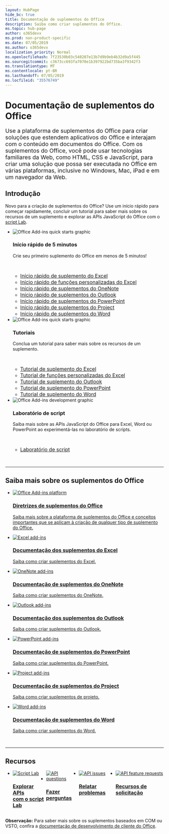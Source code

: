 ```yaml
---
layout: HubPage
hide_bc: true
title: Documentação de suplementos do Office
description: Saiba como criar suplementos do Office.
ms.topic: hub-page
author: o365devx
ms.prod: non-product-specific
ms.date: 07/05/2019
ms.author: o365devx
localization_priority: Normal
ms.openlocfilehash: 7f23530b03c540207e13b7d9b9eb4b32d9a5f445
ms.sourcegitcommit: c3673cc693fa7070e1b397922bd735ba3f9342f3
ms.translationtype: MT
ms.contentlocale: pt-BR
ms.lasthandoff: 07/05/2019
ms.locfileid: "35576749"
---
```

<div id="main" class="v2">
    <div class="container">
        <h1>Documentação de suplementos do Office</h1>
        <p style="font-size: 1.12rem;margin-bottom: 1rem;">Use a plataforma de suplementos do Office para criar soluções que estendem aplicativos do Office e interajam com o conteúdo em documentos do Office. Com os suplementos do Office, você pode usar tecnologias familiares da Web, como HTML, CSS e JavaScript, para criar uma solução que possa ser executada no Office em várias plataformas, inclusive no Windows, Mac, iPad e em um navegador da Web.</p>
        <h2>Introdução</h2>
        <p>Novo para a criação de suplementos do Office? Use um início rápido para começar rapidamente, concluir um tutorial para saber mais sobre os recursos de um suplemento e explorar as APIs JavaScript do Office com o <a href="overview/explore-with-script-lab.md">script Lab</a>.</p>
        <ul class="cardsK cols cols3">
            <li>
                <div class="cardSize">
                    <div class="cardPadding">
                        <div class="card">
                            <div class="cardImageOuter">
                                <div class="cardImage bgdAccent1">
                                    <img src="images/index-landing-page/get-started.svg" alt="Office Add-ins quick starts graphic" data-linktype="external" class="x-hidden-focus"/>
                                </div>
                            </div>
                            <div class="cardText">
                                <h3>Início rápido de 5 minutos</h3>
                                <p>Crie seu primeiro suplemento do Office em menos de 5 minutos!</p>
                                <br/>
                                <ul class="noBullet">
                                    <li><a class="barLink" style="font-size: 1rem;" href="quickstarts/excel-quickstart-jquery.md">Início rápido de suplemento do Excel</a></li>
                                    <li><a class="barLink" style="font-size: 1rem;" href="quickstarts/excel-custom-functions-quickstart.md">Início rápido de funções personalizadas do Excel</a></li>
                                    <li><a class="barLink" style="font-size: 1rem;" href="quickstarts/onenote-quickstart.md">Início rápido de suplementos do OneNote</a></li>
                                    <li><a class="barLink" style="font-size: 1rem;" href="/outlook/add-ins/quick-start?context=office/dev/add-ins/context">Início rápido de suplementos do Outlook</a></li>
                                    <li><a class="barLink" style="font-size: 1rem;" href="quickstarts/powerpoint-quickstart.md">Início rápido de suplementos do PowerPoint</a></li>
                                    <li><a class="barLink" style="font-size: 1rem;" href="quickstarts/project-quickstart.md">Início rápido de suplementos do Project</a></li>
                                    <li><a class="barLink" style="font-size: 1rem;" href="quickstarts/word-quickstart.md">Início rápido de suplementos do Word</a></li>
                                </ul>
                            </div>
                        </div>
                    </div>
                </div>
            </li>
            <li>
                <div class="cardSize">
                    <div class="cardPadding">
                        <div class="card">
                            <div class="cardImageOuter">
                                <div class="cardImage bgdAccent1">
                                    <img src="images/index-landing-page/get-started-2.svg" alt="Office Add-ins quick starts graphic" data-linktype="external" class="x-hidden-focus"/>
                                </div>
                            </div>
                            <div class="cardText">
                                <h3>Tutoriais</h3>
                                <p>Conclua um tutorial para saber mais sobre os recursos de um suplemento.</p>
                                <br/>
                                <ul class="noBullet">
                                    <li><a class="barLink" style="font-size: 1rem;" href="tutorials/excel-tutorial.md">Tutorial de suplemento do Excel</a></li>
                                    <li><a class="barLink" style="font-size: 1rem;" href="tutorials/excel-tutorial-create-custom-functions.md">Tutorial de funções personalizadas do Excel</a></li>
                                    <li><a class="barLink" style="font-size: 1rem;" href="/outlook/add-ins/addin-tutorial?context=office/dev/add-ins/context">Tutorial de suplemento do Outlook</a></li>
                                    <li><a class="barLink" style="font-size: 1rem;" href="tutorials/powerpoint-tutorial.md">Tutorial de suplemento do PowerPoint</a></li>
                                    <li><a class="barLink" style="font-size: 1rem;" href="tutorials/word-tutorial.md">Tutorial de suplemento do Word</a></li>
                                </ul>
                            </div>
                        </div>
                    </div>
                </div>
            </li>
            <li>
                <div class="cardSize">
                    <div class="cardPadding">
                        <div class="card">
                            <div class="cardImageOuter">
                                <div class="cardImage bgdAccent1">
                                    <img src="images/index-landing-page/monitor-with-code.svg" alt="Office Add-ins development graphic" data-linktype="external" class="x-hidden-focus"/>
                                </div>
                            </div>
                            <div class="cardText">
                                <h3>Laboratório de script</h3>
                                <p>Saiba mais sobre as APIs JavaScript do Office para Excel, Word ou PowerPoint ao experimentá-las no laboratório de scripts.</p>
                                <br/>
                                <ul class="noBullet">
                                    <li><a class="barLink" style="font-size: 1rem;" href="overview/explore-with-script-lab.md">Laboratório de script</a></li>
                                </ul>
                            </div>
                        </div>
                    </div>
                </div>
            </li>
        </ul>
        <br/>
        <hr/>
        <h2>Saiba mais sobre os suplementos do Office</h2>
        <ul class="cardsM cols cols1">
            <li>
                <a class="card x-hidden-focus" href="overview/index.md">
                    <div class="cardImageOuter">
                        <div class="cardImage">
                            <img src="images/index/blocks.svg" alt="Office Add-ins platform" />
                        </div>
                    </div>
                    <div class="cardText">
                        <h3>Diretrizes de suplementos do Office</h3>
                        <p>Saiba mais sobre a plataforma de suplementos do Office e conceitos importantes que se aplicam à criação de qualquer tipo de suplemento do Office.</p>
                    </div>
                </a>
            </li>
        </ul>
        <ul class="cardsM cols cols3">
            <li>
                <a class="card x-hidden-focus" href="excel/index.md">
                <div class="cardImageOuter">
                    <div class="cardImage">
                        <img src="images/index/logo-excel.svg" alt="Excel add-ins" />
                    </div>
                </div>
                <div class="cardText">
                    <h3>Documentação dos suplementos do Excel</h3>
                    <p>Saiba como criar suplementos do Excel.</p>
                </div>
                </a>
            </li>
            <li>
                <a class="card x-hidden-focus" href="onenote/index.md">
                <div class="cardImageOuter">
                    <div class="cardImage">
                        <img src="images/index/logo-onenote.svg" alt="OneNote add-ins" />
                    </div>
                </div>
                <div class="cardText">
                    <h3>Documentação de suplementos do OneNote</h3>
                    <p>Saiba como criar suplementos do OneNote.</p>
                </div>
                </a>
            </li>
            <li>
                <a class="card x-hidden-focus" href="outlook/index.md">
                <div class="cardImageOuter">
                    <div class="cardImage">
                        <img src="images/index/logo-outlook.svg" alt="Outlook add-ins" />
                    </div>
                </div>
                <div class="cardText">
                    <h3>Documentação dos suplementos do Outlook</h3>
                    <p>Saiba como criar suplementos do Outlook.</p>
                </div>
                </a>
            </li>
            <li>
                <a class="card x-hidden-focus" href="powerpoint/index.md">
                <div class="cardImageOuter">
                    <div class="cardImage">
                        <img src="images/index/logo-powerpoint.svg" alt="PowerPoint add-ins" />
                    </div>
                </div>
                <div class="cardText">
                    <h3>Documentação de suplementos do PowerPoint</h3>
                    <p>Saiba como criar suplementos do PowerPoint.</p>
                </div>
                </a>
            </li>
            <li>
                <a class="card x-hidden-focus" href="project/index.md">
                <div class="cardImageOuter">
                    <div class="cardImage">
                        <img src="images/index/logo-project-server.svg" alt="Project add-ins" />
                    </div>
                </div>
                <div class="cardText">
                    <h3>Documentação de suplementos do Project</h3>
                    <p>Saiba como criar suplementos de projeto.</p>
                </div>
                </a>
            </li>
            <li>
                <a class="card x-hidden-focus" href="word/index.md">
                <div class="cardImageOuter">
                    <div class="cardImage">
                        <img src="images/index/logo-word.svg" alt="Word add-ins" />
                    </div>
                </div>
                <div class="cardText">
                    <h3>Documentação de suplementos do Word</h3>
                    <p>Saiba como criar suplementos do Word.</p>
                </div>
                </a>
            </li>
        </ul>
        <br/>
        <hr/>
        <h2>Recursos</h2>
        <ul class="cardsF cols cols4" style="display:flex!important;">
            <li>
                <div class="cardSize">
                    <div class="cardPadding">
                        <div class="card">
                            <div class="cardImageOuter">
                                <div class="cardImage">
                                    <a href="overview/explore-with-script-lab.md"><img src="images/index/ScriptLabLogoColor.svg" alt="Script Lab" /></a>
                                </div>
                            </div>
                            <div class="cardText">
                                <a href="overview/explore-with-script-lab.md"><h3>Explorar APIs<br/>com o script Lab</h3></a>
                            </div>
                        </div>
                    </div>
                </div>
            </li>
            <li>
                <div class="cardSize">
                    <div class="cardPadding">
                        <div class="card">
                            <div class="cardImageOuter">
                                <div class="cardImage">
                                    <a href="https://stackoverflow.com/questions/tagged/office-js"><img src="images/index/i_support.svg" alt="API questions" /></a>
                                </div>
                            </div>
                            <div class="cardText">
                                <a href="https://stackoverflow.com/questions/tagged/office-js" target="_blank"><h3>Fazer perguntas</h3></a>
                            </div>
                        </div>
                    </div>
                </div>
            </li>
            <li>
                <div class="cardSize">
                    <div class="cardPadding">
                        <div class="card">
                            <div class="cardImageOuter">
                                <div class="cardImage">
                                    <a href="https://github.com/officedev/office-js/issues" target="_blank"><img src="images/index/i_bug.svg" alt="API issues" /></a>
                                </div>
                            </div>
                            <div class="cardText">
                                <a href="https://github.com/officedev/office-js/issues" target="_blank"><h3>Relatar problemas</h3></a>
                            </div>
                        </div>
                    </div>
                </div>
            </li>
            <li>
                <div class="cardSize">
                    <div class="cardPadding">
                        <div class="card">
                            <div class="cardImageOuter">
                                <div class="cardImage">
                                    <a href="https://officespdev.uservoice.com/" target="_blank"><img src="images/index/i_feedback.svg" alt="API feature requests" /></a>
                                </div>
                            </div>
                            <div class="cardText">
                                <a href="https://officespdev.uservoice.com/" target="_blank"><h3>Recursos de solicitação</h3></a>
                            </div>
                        </div>
                    </div>
                </div>
            </li>
        </ul>
        <p><b>Observação:</b> Para saber mais sobre os suplementos baseados em COM ou VSTO, confira a <a href="/office/client-developer/office-client-development" target="_blank">documentação de desenvolvimento de cliente do Office</a>.</p>
    </div>
</div>
